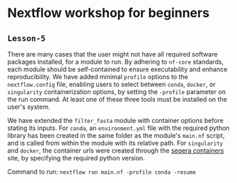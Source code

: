 # Nextflow workshop for beginners

## `Lesson-5`
There are many cases that the user might not have all required software packages installed, for a module to run.
By adhering to `nf-core` standards, each module should be self-contained to ensure executability and enhance reproducibility.
We have added minimal `profile` options to the `nextflow.config` file, enabling users to select between `conda`, `docker`, or `singularity` containerization options, by setting the `-profile` parameter on the run command. At least one of these three tools must be installed on the user's system.

We have extended the `filter_fasta` module with container options before stating its inputs.
For `conda`, an `environment.yml` file with the required python library has been created in the same folder as the module's `main.nf` script, and is called from within the module with its relative path.
For `singularity` and `docker`, the container urls were created through the [seqera containers](https://seqera.io/containers/) site, by specifying the required python version.

Command to run: `nextflow run main.nf -profile conda -resume`
